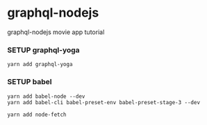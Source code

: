 # graphql-nodejs

graphql-nodejs movie app tutorial

### SETUP graphql-yoga

```
yarn add graphql-yoga
```

### SETUP babel

```
yarn add babel-node --dev
yarn add babel-cli babel-preset-env babel-preset-stage-3 --dev
```

```
yarn add node-fetch
```
